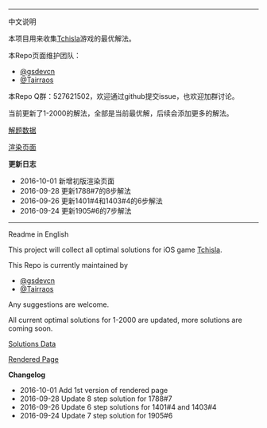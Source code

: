 --------------------

中文说明

本项目用来收集[Tchisla](https://itunes.apple.com/us/app/tchisla/id1100623105?mt=8)游戏的最优解法。

本Repo页面维护团队：
- [@gsdevcn](https://github.com/gsdevcn)
- [@Tairraos](https://github.com/tairraos)
  
本Repo Q群：527621502，欢迎通过github提交issue，也欢迎加群讨论。

当前更新了1-2000的解法，全部是当前最优解，后续会添加更多的解法。

[解题数据](https://github.com/MathsFans/Tchisla/blob/master/src/solutions.txt)

[渲染页面](https://mathsfans.github.io/Tchisla/)

__更新日志__
* 2016-10-01 新增初版渲染页面
* 2016-09-28 更新1788#7的8步解法
* 2016-09-26 更新1401#4和1403#4的6步解法
* 2016-09-24 更新1905#6的7步解法

--------------------

Readme in English

This project will collect all optimal solutions for iOS game [Tchisla](https://itunes.apple.com/us/app/tchisla/id1100623105?mt=8).

This Repo is currently maintained by
- [@gsdevcn](https://github.com/gsdevcn)
- [@Tairraos](https://github.com/tairraos)

Any suggestions are welcome.

All current optimal solutions for 1-2000 are updated, more solutions are coming soon.

[Solutions Data](https://github.com/MathsFans/Tchisla/blob/master/src/solutions.txt)

[Rendered Page](https://mathsfans.github.io/Tchisla/)

__Changelog__
* 2016-10-01 Add 1st version of rendered page
* 2016-09-28 Update 8 step solution for 1788#7
* 2016-09-26 Update 6 step solutions for 1401#4 and 1403#4
* 2016-09-24 Update 7 step solution for 1905#6
